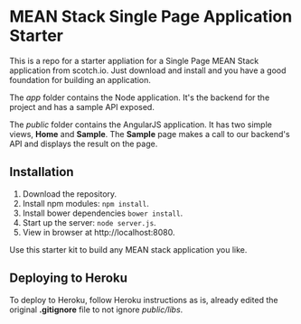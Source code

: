 # MEAN Stack Single Page Application Starter

This is a repo for a starter appliation for a Single Page MEAN Stack application from scotch.io. Just download and install and you have a good foundation for building an application. 

The *app* folder contains the Node application. It's the backend for the project and has a sample API exposed.

The *public* folder contains the AngularJS application. It has two simple views, **Home** and **Sample**. The **Sample** page makes a call to our backend's API and displays the result on the page.  

## Installation
1. Download the repository.
2. Install npm modules: `npm install`.
3. Install bower dependencies `bower install`.
4. Start up the server: `node server.js`.
5. View in browser at http://localhost:8080.

Use this starter kit to build any MEAN stack application you like.

## Deploying to Heroku
To deploy to Heroku, follow Heroku instructions as is, already edited the original **.gitignore** file to not ignore *public/libs*. 
